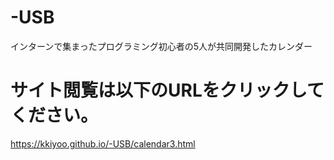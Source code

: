 # -USB

インターンで集まったプログラミング初心者の5人が共同開発したカレンダー

# サイト閲覧は以下のURLをクリックしてください。
https://kkiyoo.github.io/-USB/calendar3.html

